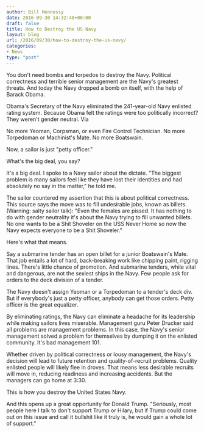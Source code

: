 ```yaml
---
author: Bill Hennessy
date: 2016-09-30 14:32:48+00:00
draft: false
title: How to Destroy the US Navy
layout: blog
url: /2016/09/30/how-to-destroy-the-us-navy/
categories:
- News
type: "post"
---
```


You don't need bombs and torpedos to destroy the Navy. Political correctness and terrible senior management are the Navy's greatest threats. And today the Navy dropped a bomb on itself, with the help of Barack Obama.

Obama's Secretary of the Navy eliminated the 241-year-old Navy enlisted rating system. Because Obama felt the ratings were too politically incorrect? They weren't gender neutral. Via

No more Yeoman, Corpsman, or even Fire Control Technician. No more Torpedoman or Machinist's Mate. No more Boatswain.

Now, a sailor is just "petty officer."

What's the big deal, you say?

It's a big deal. I spoke to a Navy sailor about the dictate. "The biggest problem is many sailors feel like they have lost their identities and had absolutely no say in the matter," he told me.

The sailor countered my assertion that this is about political correctness. This source says the move was to fill undesirable jobs, known as billets. (Warning: salty sailor talk): "Even the females are pissed. It has nothing to do with gender neutrality it's about the Navy trying to fill unwanted billets. No one wants to be a Shit Shoveler on the USS Never Home so now the Navy expects everyone to be a Shit Shoveler."

Here's what that means.

Say a submarine tender has an open billet for a junior Boatswain's Mate. That job entails  a lot of hard, back-breaking work like chipping paint, rigging lines. There's little chance of promotion. And submarine tenders, while vital and dangerous, are not the sexiest ships in the Navy. Few people ask for orders to the deck division of a tender.

The Navy doesn't assign Yeoman or a Torpedoman to a tender's deck div. But if everybody's just a petty officer, anybody can get those orders. Petty officer is the great equalizer.

By eliminating ratings, the Navy can eliminate a headache for its leadership while making sailors lives miserable. Management guru Peter Drucker said all problems are management problems. In this case, the Navy's senior management solved a problem for themselves by dumping it on the enlisted community. It's bad management 101.

Whether driven by political correctness or lousy management, the Navy's decision will lead to future retention and quality-of-recruit problems. Quality enlisted people will likely flee in droves. That means less desirable recruits will move in, reducing readiness and increasing accidents. But the managers can go home at 3:30.

This is how you destroy the United States Navy.

And this opens up a great opportunity for Donald Trump. "Seriously, most people here I talk to don't support Trump or Hilary, but if Trump could come out on this issue and call it bullshit like it truly is, he would gain a whole lot of support."
